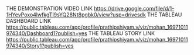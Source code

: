 THE DEMONSTRATION VIDEO LINK https://drive.google.com/file/d/1-1HYevPoxo4lwfkgTl9sYQ28Nt8pgbk0/view?usp=drivesdk
THE TABLEAU DASHBOARD LINK https://public.tableau.com/app/profile/prathipshiyam.v/viz/mohan_16971011974340/Dashboard1?publish=yes
THE TABLEAU STORY LINK https://public.tableau.com/app/profile/prathipshiyam.v/viz/mohan_16971011974340/Story1?publish=yes
